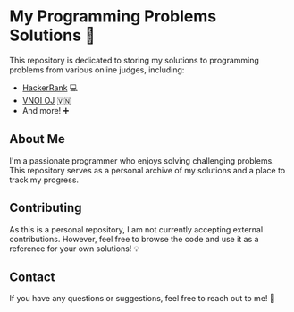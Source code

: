 # My Programming Problems Solutions 🚀

This repository is dedicated to storing my solutions to programming problems from various online judges, including:

- [HackerRank](https://www.hackerrank.com/) 💻
- [VNOI OJ](https://oj.vnoi.info/) 🇻🇳
- And more! ➕

## About Me

I'm a passionate programmer who enjoys solving challenging problems. This repository serves as a personal archive of my solutions and a place to track my progress.

## Contributing

As this is a personal repository, I am not currently accepting external contributions. However, feel free to browse the code and use it as a reference for your own solutions! 💡

## Contact

If you have any questions or suggestions, feel free to reach out to me! 📧
